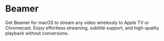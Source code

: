 # Beamer
Get Beamer for macOS to stream any video wirelessly to Apple TV or Chromecast. Enjoy effortless streaming, subtitle support, and high-quality playback without conversions.
